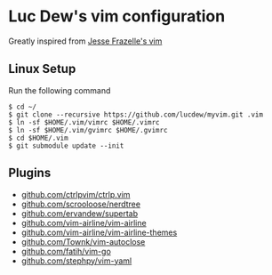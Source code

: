 # Luc Dew's vim configuration

Greatly inspired from [Jesse Frazelle's vim](https://github.com/jessfraz/.vim)

## Linux Setup

Run the following command

```
$ cd ~/
$ git clone --recursive https://github.com/lucdew/myvim.git .vim
$ ln -sf $HOME/.vim/vimrc $HOME/.vimrc
$ ln -sf $HOME/.vim/gvimrc $HOME/.gvimrc
$ cd $HOME/.vim
$ git submodule update --init
```

## Plugins

* [github.com/ctrlpvim/ctrlp.vim](https://github.com/ctrlpvim/ctrlp.vim.git)
* [github.com/scrooloose/nerdtree](https://github.com/scrooloose/nerdtree.git)
* [github.com/ervandew/supertab](https://github.com/ervandew/supertab.git)
* [github.com/vim-airline/vim-airline](https://github.com/vim-airline/vim-airline.git)
* [github.com/vim-airline/vim-airline-themes](https://github.com/vim-airline/vim-airline-themes.git)
* [github.com/Townk/vim-autoclose](https://github.com/Townk/vim-autoclose.git)
* [github.com/fatih/vim-go](https://github.com/fatih/vim-go.git)
* [github.com/stephpy/vim-yaml](https://github.com/stephpy/vim-yaml.git)
